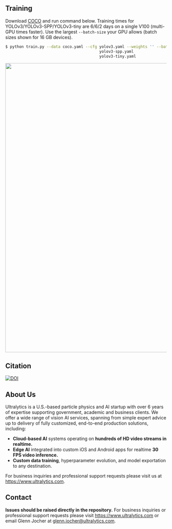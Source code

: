 ## Training

Download [COCO](https://github.com/ultralytics/yolov3/blob/master/data/scripts/get_coco.sh) and run command below. Training times for YOLOv3/YOLOv3-SPP/YOLOv3-tiny are 6/6/2 days on a single V100 (multi-GPU times faster). Use the largest `--batch-size` your GPU allows (batch sizes shown for 16 GB devices).
```bash
$ python train.py --data coco.yaml --cfg yolov3.yaml --weights '' --batch-size 24
                                         yolov3-spp.yaml                       24
                                         yolov3-tiny.yaml                      64
```
<img src="https://user-images.githubusercontent.com/26833433/100378028-af170c80-3012-11eb-8521-f0d2a8d021bc.png" width="900">


## Citation

[![DOI](https://zenodo.org/badge/146165888.svg)](https://zenodo.org/badge/latestdoi/146165888)


## About Us

Ultralytics is a U.S.-based particle physics and AI startup with over 6 years of expertise supporting government, academic and business clients. We offer a wide range of vision AI services, spanning from simple expert advice up to delivery of fully customized, end-to-end production solutions, including:
- **Cloud-based AI** systems operating on **hundreds of HD video streams in realtime.**
- **Edge AI** integrated into custom iOS and Android apps for realtime **30 FPS video inference.**
- **Custom data training**, hyperparameter evolution, and model exportation to any destination.

For business inquiries and professional support requests please visit us at https://www.ultralytics.com. 


## Contact

**Issues should be raised directly in the repository.** For business inquiries or professional support requests please visit https://www.ultralytics.com or email Glenn Jocher at glenn.jocher@ultralytics.com. 
